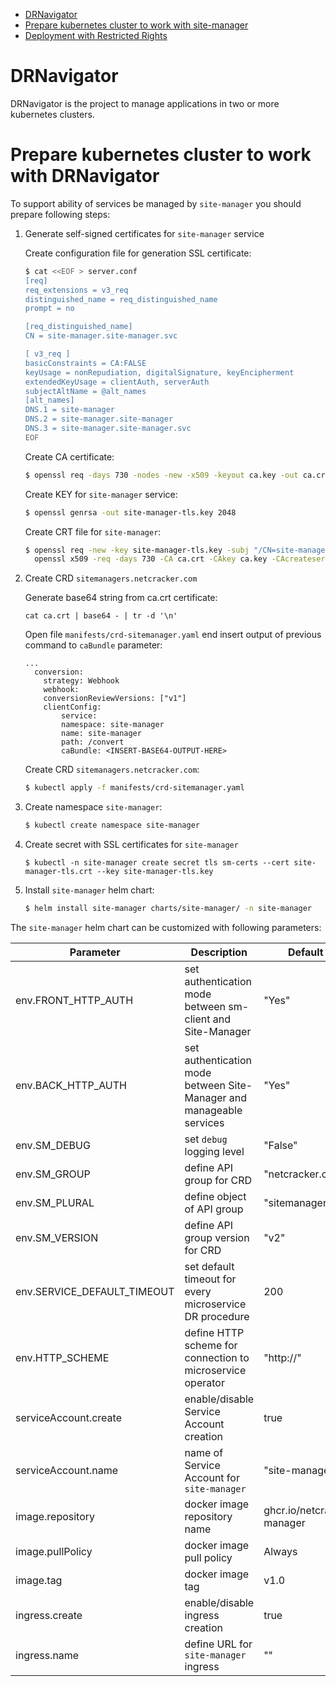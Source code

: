 
<!-- MarkdownTOC autolink="true" bracket="round" depth="3" -->
- [DRNavigator](#)
- [Prepare kubernetes cluster to work with site-manager](#prepare-kubernetes-cluster-to-work-with-site-manager)
- [Deployment with Restricted Rights](#deployment-with-restricted-rights)

<!-- /MarkdownTOC -->

# DRNavigator

DRNavigator is the project to manage applications in two or more kubernetes clusters.

# Prepare kubernetes cluster to work with DRNavigator

To support ability of services be managed by `site-manager` you should prepare following steps:

1. Generate self-signed certificates for `site-manager` service

    Create configuration file for generation SSL certificate:

    ```bash
    $ cat <<EOF > server.conf 
    [req]
    req_extensions = v3_req
    distinguished_name = req_distinguished_name
    prompt = no

    [req_distinguished_name]
    CN = site-manager.site-manager.svc

    [ v3_req ]
    basicConstraints = CA:FALSE
    keyUsage = nonRepudiation, digitalSignature, keyEncipherment
    extendedKeyUsage = clientAuth, serverAuth
    subjectAltName = @alt_names
    [alt_names]
    DNS.1 = site-manager
    DNS.2 = site-manager.site-manager
    DNS.3 = site-manager.site-manager.svc
    EOF
    ```

    Create CA certificate:

    ```bash
    $ openssl req -days 730 -nodes -new -x509 -keyout ca.key -out ca.crt -subj "/CN=SM service"
    ```

    Create KEY for `site-manager` service:

    ```bash
    $ openssl genrsa -out site-manager-tls.key 2048
    ```

    Create CRT file for `site-manager`:

    ```bash
    $ openssl req -new -key site-manager-tls.key -subj "/CN=site-manager.site-manager.svc" -config server.conf | \
      openssl x509 -req -days 730 -CA ca.crt -CAkey ca.key -CAcreateserial -out site-manager-tls.crt -extensions v3_req -extfile server.conf
    ```

2. Create CRD `sitemanagers.netcracker.com`

    Generate base64 string from ca.crt certificate:

    ```
    cat ca.crt | base64 - | tr -d '\n'
    ```

    Open file `manifests/crd-sitemanager.yaml` end insert output of previous command to `caBundle` parameter:

    ```
    ...
      conversion:
        strategy: Webhook
        webhook:
        conversionReviewVersions: ["v1"]
        clientConfig:
            service:
            namespace: site-manager
            name: site-manager
            path: /convert
            caBundle: <INSERT-BASE64-OUTPUT-HERE>
    ```

    Create CRD `sitemanagers.netcracker.com`:

    ```bash
    $ kubectl apply -f manifests/crd-sitemanager.yaml
    ```

3. Create namespace `site-manager`:

    ```bash
    $ kubectl create namespace site-manager
    ```

4. Create secret with SSL certificates for `site-manager`

    ```
    $ kubectl -n site-manager create secret tls sm-certs --cert site-manager-tls.crt --key site-manager-tls.key
    ```

5. Install `site-manager` helm chart:

    ```bash
    $ helm install site-manager charts/site-manager/ -n site-manager
    ```

The `site-manager` helm chart can be customized with following parameters:

| Parameter | Description                                                  | Default value |
|-----------|--------------------------------------------------------------|---------------|
| env.FRONT_HTTP_AUTH | set authentication mode between sm-client and Site-Manager | "Yes" |
| env.BACK_HTTP_AUTH | set authentication mode between Site-Manager and manageable services | "Yes" |
| env.SM_DEBUG | set `debug` logging level                                    | "False" |
| env.SM_GROUP | define API group for CRD                                     | "netcracker.com" |
| env.SM_PLURAL | define object of API group                                   | "sitemanagers" |
| env.SM_VERSION | define API group version for CRD                             | "v2" |
| env.SERVICE_DEFAULT_TIMEOUT | set default timeout for every microservice DR procedure      | 200 |
| env.HTTP_SCHEME | define HTTP scheme for connection to microservice operator   | "http://" |
| serviceAccount.create | enable/disable Service Account creation                      | true |
| serviceAccount.name | name of Service Account for `site-manager`                   | "site-manager-sa" |
| image.repository | docker image repository name                                 | ghcr.io/netcracker/site-manager |
| image.pullPolicy | docker image pull policy                                     | Always |
| image.tag | docker image tag                                             | v1.0 |
| ingress.create | enable/disable ingress creation                              | true |
| ingress.name | define URL for `site-manager` ingress                        | "" |
